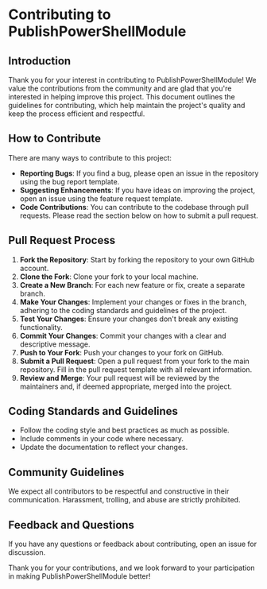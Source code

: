# Contributing to PublishPowerShellModule

## Introduction

Thank you for your interest in contributing to PublishPowerShellModule! We value the contributions from the community and are glad that you're interested in helping improve this project. This document outlines the guidelines for contributing, which help maintain the project's quality and keep the process efficient and respectful.

## How to Contribute

There are many ways to contribute to this project:

- **Reporting Bugs**: If you find a bug, please open an issue in the repository using the bug report template.
- **Suggesting Enhancements**: If you have ideas on improving the project, open an issue using the feature request template.
- **Code Contributions**: You can contribute to the codebase through pull requests. Please read the section below on how to submit a pull request.

## Pull Request Process

1. **Fork the Repository**: Start by forking the repository to your own GitHub account.
2. **Clone the Fork**: Clone your fork to your local machine.
3. **Create a New Branch**: For each new feature or fix, create a separate branch.
4. **Make Your Changes**: Implement your changes or fixes in the branch, adhering to the coding standards and guidelines of the project.
5. **Test Your Changes**: Ensure your changes don't break any existing functionality.
6. **Commit Your Changes**: Commit your changes with a clear and descriptive message.
7. **Push to Your Fork**: Push your changes to your fork on GitHub.
8. **Submit a Pull Request**: Open a pull request from your fork to the main repository. Fill in the pull request template with all relevant information.
9. **Review and Merge**: Your pull request will be reviewed by the maintainers and, if deemed appropriate, merged into the project.

## Coding Standards and Guidelines

- Follow the coding style and best practices as much as possible.
- Include comments in your code where necessary.
- Update the documentation to reflect your changes.

## Community Guidelines

We expect all contributors to be respectful and constructive in their communication. Harassment, trolling, and abuse are strictly prohibited.

## Feedback and Questions

If you have any questions or feedback about contributing, open an issue for discussion.

Thank you for your contributions, and we look forward to your participation in making PublishPowerShellModule better!
